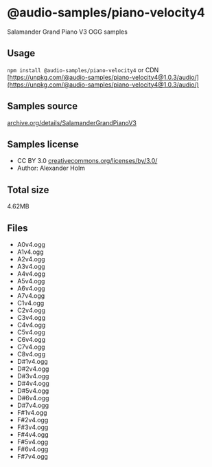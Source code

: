 # @audio-samples/piano-velocity4

Salamander Grand Piano V3 OGG samples

## Usage

`npm install @audio-samples/piano-velocity4` or CDN [https://unpkg.com/@audio-samples/piano-velocity4@1.0.3/audio/](https://unpkg.com/@audio-samples/piano-velocity4@1.0.3/audio/)

## Samples source

[archive.org/details/SalamanderGrandPianoV3](https://archive.org/details/SalamanderGrandPianoV3)

## Samples license

- CC BY 3.0 [creativecommons.org/licenses/by/3.0/](http://creativecommons.org/licenses/by/3.0/)
- Author: Alexander Holm 

## Total size

4.62MB

## Files

- A0v4.ogg
- A1v4.ogg
- A2v4.ogg
- A3v4.ogg
- A4v4.ogg
- A5v4.ogg
- A6v4.ogg
- A7v4.ogg
- C1v4.ogg
- C2v4.ogg
- C3v4.ogg
- C4v4.ogg
- C5v4.ogg
- C6v4.ogg
- C7v4.ogg
- C8v4.ogg
- D#1v4.ogg
- D#2v4.ogg
- D#3v4.ogg
- D#4v4.ogg
- D#5v4.ogg
- D#6v4.ogg
- D#7v4.ogg
- F#1v4.ogg
- F#2v4.ogg
- F#3v4.ogg
- F#4v4.ogg
- F#5v4.ogg
- F#6v4.ogg
- F#7v4.ogg